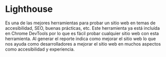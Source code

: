 # Lighthouse

Es una de las mejores herramientas para probar un sitio web en temas de accesibilidad, SEO, buenas prácticas, etc. Este herramienta ya está incluída en Chrome DevTools por lo que es fácil probar cualquier sitio web con esta herramienta. Al generar el reporte indica como mejorar el sitio web lo que nos ayuda como desarrolladores a mejorar el sitio web en muchos aspectos como accesibilidad y experiencia.